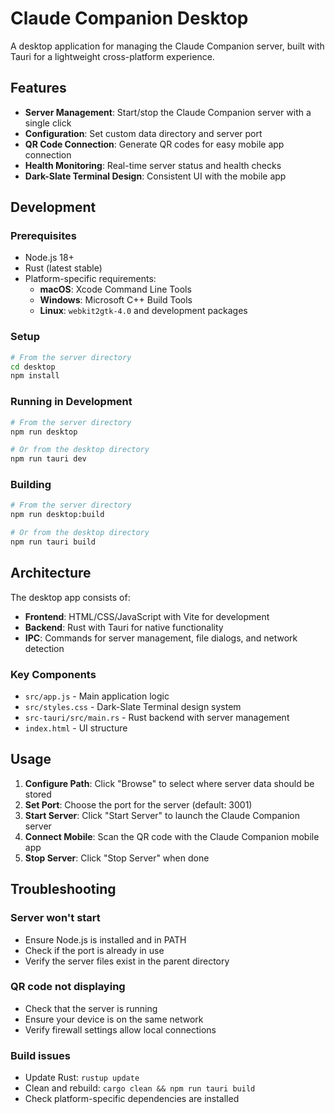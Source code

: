 # Claude Companion Desktop

A desktop application for managing the Claude Companion server, built with Tauri for a lightweight cross-platform experience.

## Features

- **Server Management**: Start/stop the Claude Companion server with a single click
- **Configuration**: Set custom data directory and server port
- **QR Code Connection**: Generate QR codes for easy mobile app connection
- **Health Monitoring**: Real-time server status and health checks
- **Dark-Slate Terminal Design**: Consistent UI with the mobile app

## Development

### Prerequisites

- Node.js 18+
- Rust (latest stable)
- Platform-specific requirements:
  - **macOS**: Xcode Command Line Tools
  - **Windows**: Microsoft C++ Build Tools
  - **Linux**: `webkit2gtk-4.0` and development packages

### Setup

```bash
# From the server directory
cd desktop
npm install
```

### Running in Development

```bash
# From the server directory
npm run desktop

# Or from the desktop directory
npm run tauri dev
```

### Building

```bash
# From the server directory
npm run desktop:build

# Or from the desktop directory
npm run tauri build
```

## Architecture

The desktop app consists of:

- **Frontend**: HTML/CSS/JavaScript with Vite for development
- **Backend**: Rust with Tauri for native functionality
- **IPC**: Commands for server management, file dialogs, and network detection

### Key Components

- `src/app.js` - Main application logic
- `src/styles.css` - Dark-Slate Terminal design system
- `src-tauri/src/main.rs` - Rust backend with server management
- `index.html` - UI structure

## Usage

1. **Configure Path**: Click "Browse" to select where server data should be stored
2. **Set Port**: Choose the port for the server (default: 3001)
3. **Start Server**: Click "Start Server" to launch the Claude Companion server
4. **Connect Mobile**: Scan the QR code with the Claude Companion mobile app
5. **Stop Server**: Click "Stop Server" when done

## Troubleshooting

### Server won't start
- Ensure Node.js is installed and in PATH
- Check if the port is already in use
- Verify the server files exist in the parent directory

### QR code not displaying
- Check that the server is running
- Ensure your device is on the same network
- Verify firewall settings allow local connections

### Build issues
- Update Rust: `rustup update`
- Clean and rebuild: `cargo clean && npm run tauri build`
- Check platform-specific dependencies are installed